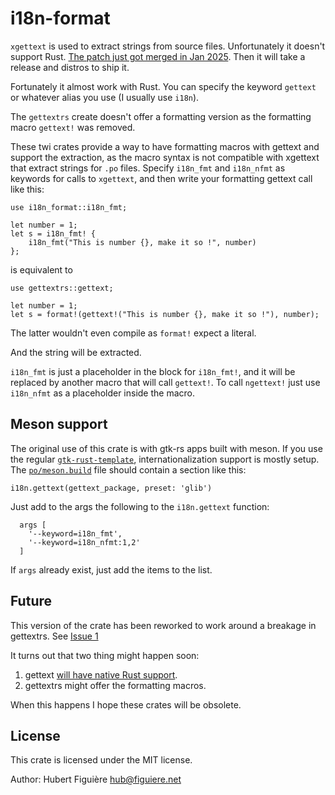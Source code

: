 i18n-format
===========

`xgettext` is used to extract strings from source files. Unfortunately
it doesn't support Rust. [The patch just got merged in Jan
2025](https://savannah.gnu.org/bugs/?56774). Then it will take a
release and distros to ship it.

Fortunately it almost work with Rust. You can specify the keyword
`gettext` or whatever alias you use (I usually use `i18n`).

The `gettextrs` create doesn't offer a formatting version as the
formatting macro `gettext!` was removed.

These twi crates provide a way to have formatting macros with gettext
and support the extraction, as the macro syntax is not compatible with
xgettext that extract strings for `.po` files. Specify `i18n_fmt` and
`i18n_nfmt` as keywords for calls to `xgettext`, and then write your
formatting gettext call like this:

```
use i18n_format::i18n_fmt;

let number = 1;
let s = i18n_fmt! {
    i18n_fmt("This is number {}, make it so !", number)
};
```

is equivalent to
```ignore
use gettextrs::gettext;

let number = 1;
let s = format!(gettext!("This is number {}, make it so !"), number);
```

The latter wouldn't even compile as `format!` expect a literal.

And the string will be extracted.

`i18n_fmt` is just a placeholder in the block for `i18n_fmt!`, and it
will be replaced by another macro that will call `gettext!`. To call
`ngettext!` just use `i18n_nfmt` as a placeholder inside the macro.

## Meson support

The original use of this crate is with gtk-rs apps built with
meson. If you use the regular
[`gtk-rust-template`](https://gitlab.gnome.org/World/Rust/gtk-rust-template/),
internationalization support is mostly setup. The
[`po/meson.build`](https://gitlab.gnome.org/World/Rust/gtk-rust-template/)
file should contain a section like this:

```meson
i18n.gettext(gettext_package, preset: 'glib')
```

Just add to the args the following to the `i18n.gettext` function:
```meson
  args [
    '--keyword=i18n_fmt',
    '--keyword=i18n_nfmt:1,2'
  ]
```

If `args` already exist, just add the items to the list.

## Future

This version of the crate has been reworked to work around a breakage
in gettextrs. See [Issue
1](https://github.com/hfiguiere/i18n-format/issues/1)

It turns out that two thing might happen soon:

1. gettext [will have native Rust
   support](https://github.com/gettext-rs/gettext-rs/issues/86#issuecomment-2628889816).
2. gettextrs might offer the formatting macros.

When this happens I hope these crates will be obsolete.

## License

This crate is licensed under the MIT license.

Author: Hubert Figuière <hub@figuiere.net>
